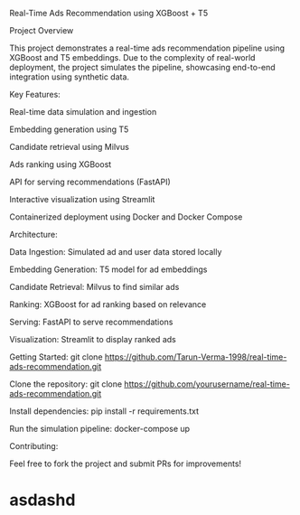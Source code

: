  Real-Time Ads Recommendation using XGBoost + T5

Project Overview

This project demonstrates a real-time ads recommendation pipeline using XGBoost and T5 embeddings. Due to the complexity of real-world deployment, the project simulates the pipeline, showcasing end-to-end integration using synthetic data.

Key Features:

Real-time data simulation and ingestion

Embedding generation using T5

Candidate retrieval using Milvus

Ads ranking using XGBoost

API for serving recommendations (FastAPI)

Interactive visualization using Streamlit

Containerized deployment using Docker and Docker Compose

Architecture:

Data Ingestion: Simulated ad and user data stored locally

Embedding Generation: T5 model for ad embeddings

Candidate Retrieval: Milvus to find similar ads

Ranking: XGBoost for ad ranking based on relevance

Serving: FastAPI to serve recommendations

Visualization: Streamlit to display ranked ads

Getting Started:
git clone https://github.com/Tarun-Verma-1998/real-time-ads-recommendation.git

Clone the repository:
git clone https://github.com/yourusername/real-time-ads-recommendation.git

Install dependencies:
pip install -r requirements.txt

Run the simulation pipeline:
docker-compose up

Contributing:

Feel free to fork the project and submit PRs for improvements!


# asdashd

